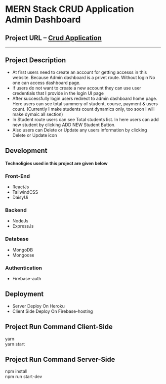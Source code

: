 # MERN Stack CRUD Application Admin Dashboard

## Project URL – <a href="https://crudapplication-63f45.web.app/" rel="noopener" target="_blank">Crud Application</a>

---

## Project Description

* At first users need to create an account for getting accesss in this website. Because Admin dashboard is a privet route. Without login No one can access dashboard page.
* If users do not want to create a new account they can use user credentials that I provide in the login UI page
* After successfully login users redirect to admin dashboard home page. Here users can see total summery of student, course, payment & users count. (Currently I make students count dynamics only, too soon I will make dymaic all section)
* In Student route users can see Total students list. In here users can add new student by clicking ADD NEW Student Button.
* Also users can Delete or Update any users information by clicking Delete or Update icon

## Development

#### Technoligies used in this project are given below

### Front-End
* ReactJs
* TailwindCSS
* DaisyUi
### Backend
* NodeJs
* ExpressJs
### Database
* MongoDB
* Mongoose
### Authentication
* Firebase-auth 
## Deployment
* Server Deploy On Heroku
* Client Side Deploy On Firebase-hosting


## Project Run Command Client-Side
yarn <br>
yarn start <br>
## Project Run Command Server-Side
npm install <br>
npm run start-dev



